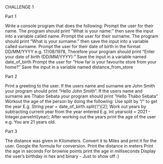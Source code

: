 CHALLENGE 1

Part 1

Write a console program that does the following:
Prompt the user for their name. The program should print “What is your name:” then save the input into a variable called name.
Prompt the user for their surname. The program should print “What is your surname:” then save the input into a variable called surname.
Prompt the user for their date of birth in the format DD/MM/YYYY e.g. 17/08/1978, Therefore your program should print “Enter your date of birth (DD/MM/YYYY):” Save the input in a variable named date_of_birth
Prompt the user for “How far is your favourite store from your home?” Save the input in a variable named distance_from_store


Part 2

Print a greeting to the user. If the users name and surname are John Smith your program should print “Hello John Smith”. If the users name and surname are Thabo Sebata your program should print “Hello Thabo Sebata”
Workout the age of the person by doing the following:
Use split by “/” to get the year
E.g. String year = date_of_birth.split(‘/’)[2];
Work out years by subtracting current year from the year entered
E.g. int yearsold = 2021 - Integer.parseInt(year);
After working out the years print the age of the user e.g. You are 21 years old.


Part 3

The distance was given in Kilometers. Convert it to Miles and print it for the user. Google the formula for conversion.
Print the distance in meters
Print the age in seconds
For brownie points print the age in milliseconds
Display the user’s birthday in hex and binary - Just to show off :)


